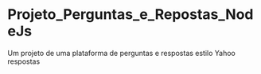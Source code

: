 # Projeto_Perguntas_e_Repostas_NodeJs
Um projeto de uma plataforma de perguntas e respostas estilo Yahoo respostas
